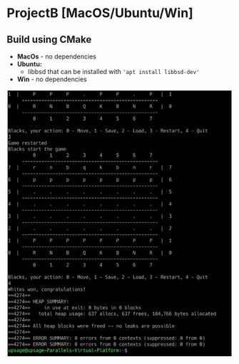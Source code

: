 # ProjectB [MacOS/Ubuntu/Win]
<h2>Build using CMake</h2>
<ul>
  <li><b>MacOs</b> - no dependencies</li>
  <li><b>Ubuntu:</b><ul>
    <li>libbsd that can be installed with <code>'apt install libbsd-dev'</code></li>
    </ul></li>
  <li><b>Win</b> - no dependencies</li>
</ul>
<img height = '600' src='https://github.com/ArtemMartus/ProjectB/raw/master/valgrind.png'></img>

